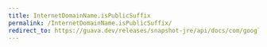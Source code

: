 ```yaml
---
title: InternetDomainName.isPublicSuffix
permalink: /InternetDomainName.isPublicSuffix/
redirect_to: https://guava.dev/releases/snapshot-jre/api/docs/com/google/common/net/InternetDomainName.html#isPublicSuffix--
---
```

